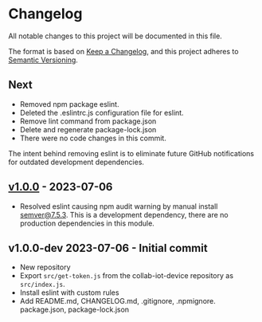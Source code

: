 # Changelog

All notable changes to this project will be documented in this file.

The format is based on [Keep a Changelog](https://keepachangelog.com/en/1.0.0/),
and this project adheres to
[Semantic Versioning](https://semver.org/spec/v2.0.0.html).

## Next

- Removed npm package eslint.
- Deleted the .eslintrc.js configuration file for eslint.
- Remove lint command from package.json
- Delete and regenerate package-lock.json
- There were no code changes in this commit.

The intent behind removing eslint is to eliminate future GitHub notifications for outdated development dependencies. 

## [v1.0.0](https://github.com/cotarr/collab-iot-client-token/releases/tag/v1.0.0) - 2023-07-06

- Resolved eslint causing npm audit warning by manual install semver@7.5.3. This is a development dependency, there are no production dependencies in this module.

## v1.0.0-dev 2023-07-06 - Initial commit

- New repository
- Export `src/get-token.js` from the collab-iot-device repository as `src/index.js`.
- Install eslint with custom rules
- Add README.md, CHANGELOG.md, .gitignore, .npmignore. package.json, package-lock.json

